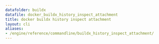 ```yaml
---
datafolder: buildx
datafile: docker_buildx_history_inspect_attachment
title: docker buildx history inspect attachment
layout: cli
aliases:
- /engine/reference/commandline/buildx_history_inspect_attachment/
---
```


<!--
This page is automatically generated from Docker's source code. If you want to
suggest a change to the text that appears here, open a ticket or pull request
in the source repository on GitHub:

https://github.com/docker/buildx
-->
